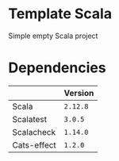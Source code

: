 # Template Scala

Simple empty Scala project

# Dependencies


|                |Version                          
|----------------|----------------|
|Scala           |`2.12.8`        |
|Scalatest       |`3.0.5`         |
|Scalacheck      |`1.14.0`        |
|Cats-effect     |`1.2.0`         |


